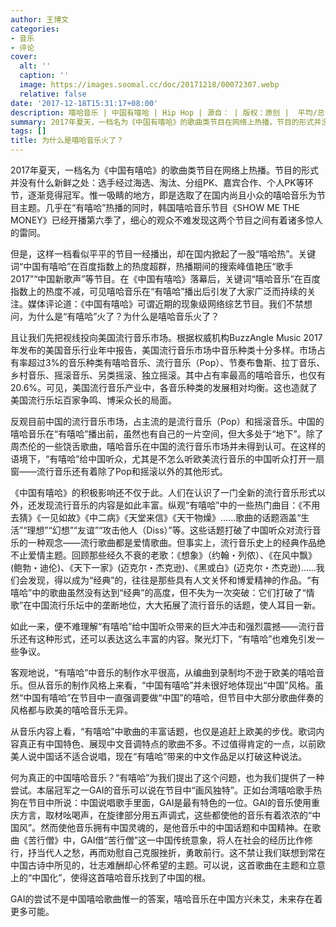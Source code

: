```yaml
---
author: 王博文
categories:
- 音乐
- 评论
cover:
  alt: ''
  caption: ''
  image: https://images.soomal.cc/doc/20171218/00072307.webp
  relative: false
date: '2017-12-18T15:31:17+08:00'
description: 嘻哈音乐 | 中国有嘻哈 | Hip Hop | 源自： | 版权：原创 |  平均/总评分：08.00/8
summary: 2017年夏天，一档名为《中国有嘻哈》的歌曲类节目在网络上热播。节目的形式并没有什么新鲜之处：选手经过海选、淘汰、分组PK、嘉宾合作、个人PK等环节，逐渐竞得冠军。惟一吸睛的地方，即是选取了在国内尚且小众的嘻哈音乐为节目主题……
tags: []
title: 为什么是嘻哈音乐火了？
---
```


2017年夏天，一档名为《中国有嘻哈》的歌曲类节目在网络上热播。节目的形式并没有什么新鲜之处：选手经过海选、淘汰、分组PK、嘉宾合作、个人PK等环节，逐渐竞得冠军。惟一吸睛的地方，即是选取了在国内尚且小众的嘻哈音乐为节目主题。几乎在“有嘻哈”热播的同时，韩国嘻哈音乐节目《SHOW ME THE MONEY》已经开播第六季了，细心的观众不难发现这两个节目之间有着诸多惊人的雷同。

但是，这样一档看似平平的节目一经播出，却在国内掀起了一股“嘻哈热”。关键词“中国有嘻哈”在百度指数上的热度超群，热播期间的搜索峰值艳压“歌手2017”“中国新歌声”等节目。在《中国有嘻哈》落幕后，关键词“嘻哈音乐”在百度指数上的热度不减，可见嘻哈音乐在“有嘻哈”播出后引发了大家广泛而持续的关注。媒体评论道：《中国有嘻哈》可谓近期的现象级网络综艺节目。我们不禁想问，为什么是“有嘻哈”火了？为什么是嘻哈音乐火了？

且让我们先把视线投向美国流行音乐市场。根据权威机构BuzzAngle Music 2017年发布的美国音乐行业年中报告，美国流行音乐市场中音乐种类十分多样。市场占有率超过3%的音乐种类有嘻哈音乐、流行音乐（Pop）、节奏布鲁斯、拉丁音乐、乡村音乐、摇滚音乐、另类摇滚、独立摇滚。其中占有率最高的嘻哈音乐，也仅有20.6%。可见，美国流行音乐产业中，各音乐种类的发展相对均衡。这也造就了美国流行乐坛百家争鸣、博采众长的局面。

反观目前中国的流行音乐市场，占主流的是流行音乐（Pop）和摇滚音乐。中国的嘻哈音乐在“有嘻哈”播出前，虽然也有自己的一片空间，但大多处于“地下”。除了周杰伦的一些饶舌歌曲，嘻哈音乐在中国的流行音乐市场并未得到认可。在这样的语境下，“有嘻哈”给中国听众，尤其是不怎么听欧美流行音乐的中国听众打开一扇窗――流行音乐还有着除了Pop和摇滚以外的其他形式。

《中国有嘻哈》的积极影响还不仅于此。人们在认识了一门全新的流行音乐形式以外，还发现流行音乐的内容是如此丰富。纵观“有嘻哈”中的一些热门曲目：《不用去猜》《一见如故》《中二病》《天堂来信》《天干物燥》......歌曲的话题涵盖“生活”“理想”“幻想”“友谊”“攻击他人（Diss）”等。这些话题打破了中国听众对流行音乐的一种观念――流行歌曲都是爱情歌曲。但事实上，流行音乐史上的经典作品绝不止爱情主题。回顾那些经久不衰的老歌：《想象》（约翰・列侬）、《在风中飘》(鲍勃・迪伦)、《天下一家》(迈克尔・杰克逊)、《黑或白》(迈克尔・杰克逊)……我们会发现，得以成为“经典”的，往往是那些具有人文关怀和博爱精神的作品。“有嘻哈”中的歌曲虽然没有达到“经典”的高度，但不失为一次突破：它们打破了“情歌”在中国流行乐坛中的垄断地位，大大拓展了流行音乐的话题，使人耳目一新。

如此一来，便不难理解“有嘻哈”给中国听众带来的巨大冲击和强烈震撼――流行音乐还有这种形式，还可以表达这么丰富的内容。聚光灯下，“有嘻哈”也难免引发一些争议。

客观地说，“有嘻哈”中音乐的制作水平很高，从编曲到录制均不逊于欧美的嘻哈音乐。但从音乐的制作风格上来看，“中国有嘻哈”并未很好地体现出“中国”风格。虽然“中国有嘻哈”在节目中一直强调要做“中国”的嘻哈，但节目中大部分歌曲伴奏的风格都与欧美的嘻哈音乐无异。

从音乐内容上看，“有嘻哈”中歌曲的丰富话题，也仅是追赶上欧美的步伐。歌词内容真正有中国特色、展现中文音调特点的歌曲不多。不过值得肯定的一点，以前欧美人说中国话不适合说唱，现在“有嘻哈”带来的中文作品足以打破这种说法。

何为真正的中国嘻哈音乐？“有嘻哈”为我们提出了这个问题，也为我们提供了一种尝试。本届冠军之一GAI的音乐可以说在节目中“画风独特”。正如台湾嘻哈歌手热狗在节目中所说：中国说唱歌手里面，GAI是最有特色的一位。GAI的音乐使用重庆方言，取材吆喝声，在旋律部分用五声调式，这些都使他的音乐有着浓浓的“中国风”。然而使他音乐拥有中国灵魂的，是他音乐中的中国话题和中国精神。在歌曲《苦行僧》中，GAI借“苦行僧”这一中国传统意象，将人在社会的经历比作修行，抒当代人之愁，再而劝慰自己克服挫折，勇敢前行。这不禁让我们联想到常在中国古诗中所见的，壮志难酬却心怀希望的主题。可以说，这首歌曲在主题和立意上的“中国化”，使得这首嘻哈音乐找到了中国的根。

GAI的尝试不是中国嘻哈歌曲惟一的答案，嘻哈音乐在中国方兴未艾，未来存在着更多可能。